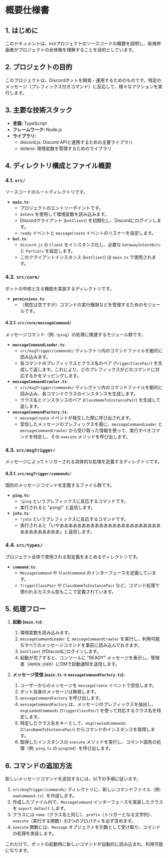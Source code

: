 
# 概要仕様書

## 1. はじめに

このドキュメントは、`HiO`プロジェクトのソースコードの概要を説明し、新規参画者がプロジェクトの全体像を理解することを目的としています。

## 2. プロジェクトの目的

このプロジェクトは、Discordボットを開発・運用するためのものです。特定のメッセージ（プレフィックス付きコマンド）に反応して、様々なアクションを実行します。

## 3. 主要な技術スタック

- **言語:** TypeScript
- **フレームワーク:** Node.js
- **ライブラリ:**
  - discord.js: Discord APIと連携するための主要ライブラリ
  - dotenv: 環境変数を管理するためのライブラリ

## 4. ディレクトリ構成とファイル概要

### 4.1. `src/`

ソースコードのルートディレクトリです。

- **`main.ts`**:
  - プロジェクトのエントリーポイントです。
  - `dotenv` を使用して環境変数を読み込みます。
  - Discordクライアント (`botClient`) を初期化し、Discordにログインします。
  - `ready` イベントと `messageCreate` イベントのリスナーを設定します。
- **`bot.ts`**:
  - `discord.js` の `Client` をインスタンス化し、必要な `GatewayIntentBits` と `Partials` を設定します。
  - このクライアントインスタンス (`botClient`) は `main.ts` で使用されます。

### 4.2. `src/core/`

ボットの中核となる機能を実装するディレクトリです。

- **`permissions.ts`**:
  - （現在は空ですが）コマンドの実行権限などを管理するためのモジュールです。

#### 4.2.1. `src/core/messageCommand/`

メッセージコマンド（例: `!ping`）の処理に関連するモジュール群です。

- **`messageCommandLoader.ts`**:
  - `src/msgTrigger/commands/` ディレクトリ内のコマンドファイルを動的に読み込みます。
  - 各コマンドのプレフィックスとクラス名のペア (`TriggerClassPair`) を生成して返します。これにより、どのプレフィックスがどのコマンドに対応するかをマッピングします。
- **`messageCommandCrawler.ts`**:
  - `src/msgTrigger/commands/` ディレクトリ内のコマンドファイルを動的に読み込み、各コマンドクラスのインスタンスを生成します。
  - クラス名とインスタンスのペア (`ClassNameToInstancePair`) を生成して返します。
- **`messageCommandFactory.ts`**:
  - `messageCreate` イベントが発生した際に呼び出されます。
  - 受信したメッセージのプレフィックスを基に、`messageCommandLoader` と `messageCommandCrawler` から受け取った情報を使って、実行すべきコマンドを特定し、その `execute` メソッドを呼び出します。

### 4.3. `src/msgTrigger/`

メッセージによってトリガーされる具体的な処理を定義するディレクトリです。

#### 4.3.1. `src/msgTrigger/commands/`

個別のメッセージコマンドを定義するファイル群です。

- **`ping.ts`**:
  - `!ping` というプレフィックスに反応するコマンドです。
  - 実行されると "pong!" と返信します。
- **`joto.ts`**:
  - `!joto` というプレフィックスに反応するコマンドです。
  - 実行されると「いやああああああああああああああああああああああああああああああああ」と返信します。

### 4.4. `src/types/`

プロジェクト全体で使用される型定義をまとめるディレクトリです。

- **`command.ts`**:
  - `MessageCommand` や `SlashCommand` のインターフェースを定義しています。
  - `TriggerClassPair` や `ClassNameToInstancePair` など、コマンド処理で使われるカスタム型もここで定義されています。

## 5. 処理フロー

1. **起動 (`main.ts`)**:
    1. 環境変数を読み込みます。
    2. `messageCommandLoader` と `messageCommandCrawler` を実行し、利用可能なすべてのメッセージコマンドを事前に読み込んでおきます。
    3. `botClient` がDiscordにログインします。
    4. 起動が完了すると、コンソールに "READY" メッセージを表示し、管理者（`ADMIN_USER`）にDMで起動通知を送信します。

2. **メッセージ受信 (`main.ts` -> `messageCommandFactory.ts`)**:
    1. ユーザーからのメッセージを `messageCreate` イベントで受信します。
    2. ボット自身のメッセージは無視します。
    3. `messageCommandFactory` を呼び出します。
    4. `messageCommandFactory` は、メッセージのプレフィックスを抽出し、`msgLoadedCommands` (`TriggerClassPair`) を使って対応するクラス名を特定します。
    5. 特定したクラス名をキーとして、`msgCrawledCommands` (`ClassNameToInstancePair`) からコマンドのインスタンスを取得します。
    6. 取得したインスタンスの `execute` メソッドを実行し、コマンド固有の処理（例: `ping.ts` の `pingCmd`）を呼び出します。

## 6. コマンドの追加方法

新しいメッセージコマンドを追加するには、以下の手順に従います。

1. `src/msgTrigger/commands/` ディレクトリに、新しいコマンドファイル（例: `newCommand.ts`）を作成します。
2. 作成したファイル内で、`MessageCommand` インターフェースを実装したクラスを `export default` します。
3. クラスには `name`（クラス名と同じ）、`prefix`（トリガーとなる文字列）、`execute`（実行する関数）の3つのプロパティを必ず含めます。
4. `execute` 関数には、`Message` オブジェクトを引数として受け取り、コマンドの処理を実装します。

これだけで、ボットの起動時に新しいコマンドが自動的に読み込まれ、利用可能になります。
